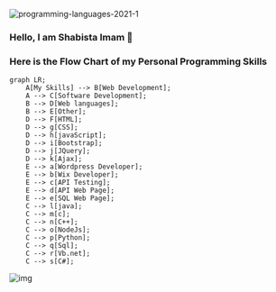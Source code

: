 ![programming-languages-2021-1](https://github.com/shabista-imam/shabista-imam/assets/64741363/436372b4-fed2-4c48-96cf-cba27213358c)

### Hello, I am Shabista Imam 👋
### Here is the Flow Chart of my Personal Programming Skills 
```mermaid
graph LR;
    A[My Skills] --> B[Web Development];
    A --> C[Software Development];
    B --> D[Web languages];
    B --> E[Other];
    D --> F[HTML];
    D --> g[CSS];
    D --> h[javaScript];
    D --> i[Bootstrap];
    D --> j[JQuery];
    D --> k[Ajax];
    E --> a[Wordpress Developer];
    E --> b[Wix Developer];
    E --> c[API Testing];
    E --> d[API Web Page];
    E --> e[SQL Web Page];
    C --> l[java];
    C --> m[c];
    C --> n[C++];
    C --> o[NodeJs];
    C --> p[Python];
    C --> q[Sql];
    C --> r[Vb.net];
    C --> s[C#];

```
    
![img](https://github.com/shabista-imam/shabista-imam/assets/64741363/fd558aad-a337-4021-9d8c-2babf159468b)







<!--
**shabista-imam/shabista-imam** is a ✨ _special_ ✨ repository because its `README.md` (this file) appears on your GitHub profile.

Here are some ideas to get you started:

- 🔭 I’m currently working on ...
- 🌱 I’m currently learning ...
- 👯 I’m looking to collaborate on ...
- 🤔 I’m looking for help with ...
- 💬 Ask me about ...
- 📫 How to reach me: ...
- 😄 Pronouns: ...
- ⚡ Fun fact: ...
-->

